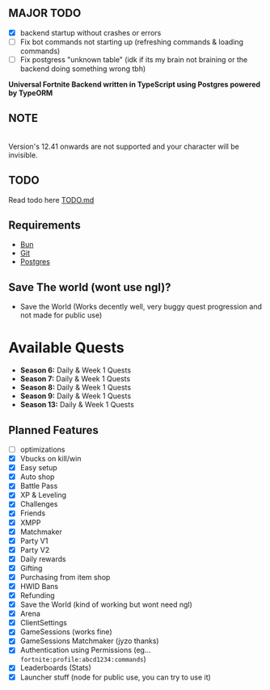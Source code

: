 
## MAJOR TODO
- [x] backend startup without crashes or errors
- [ ] Fix bot commands not starting up (refreshing commands & loading commands)
- [ ] Fix postgress "unknown table" (idk if its my brain not braining or the backend doing something wrong tbh)

**Universal Fortnite Backend written in TypeScript using Postgres powered by TypeORM**

## NOTE
<br />
Version's 12.41 onwards are not supported and your character will be invisible.

## TODO

Read todo here [TODO.md](./TODO.md)

## Requirements

- [Bun](https://bun.sh)
- [Git](https://git-scm.com/downloads)
- [Postgres](https://www.postgresql.org/download/)

## Save The world (wont use ngl)?

- Save the World (Works decently well, very buggy quest progression and not made for public use)

# Available Quests

- **Season 6:** Daily & Week 1 Quests
- **Season 7:** Daily & Week 1 Quests
- **Season 8:** Daily & Week 1 Quests
- **Season 9:** Daily & Week 1 Quests
- **Season 13:** Daily & Week 1 Quests

## Planned Features

- [ ] optimizations
- [x] Vbucks on kill/win
- [x] Easy setup
- [x] Auto shop
- [x] Battle Pass
- [x] XP & Leveling
- [x] Challenges
- [x] Friends
- [x] XMPP
- [x] Matchmaker
- [x] Party V1
- [x] Party V2
- [x] Daily rewards
- [x] Gifting
- [x] Purchasing from item shop
- [x] HWID Bans
- [x] Refunding
- [x] Save the World (kind of working but wont need ngl)
- [x] Arena
- [x] ClientSettings
- [x] GameSessions (works fine)
- [x] GameSessions Matchmaker (jyzo thanks)
- [x] Authentication using Permissions (eg... `fortnite:profile:abcd1234:commands`)
- [x] Leaderboards (Stats)
- [x] Launcher stuff (node for public use, you can try to use it)
